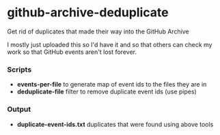 # github-archive-deduplicate
Get rid of duplicates that made their way into the GitHub Archive

I mostly just uploaded this so I'd have it and so that others can check my work so that GitHub events aren't lost forever.

### Scripts
* **events-per-file** to generate map of event ids to the files they are in
* **deduplicate-file** filter to remove duplicate event ids (use pipes)

### Output
* **duplicate-event-ids.txt** duplicates that were found using above tools
